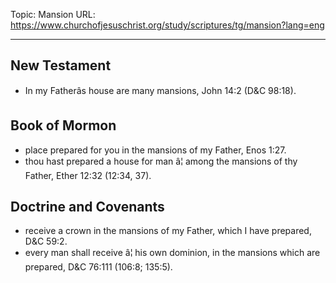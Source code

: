 Topic: Mansion
URL: https://www.churchofjesuschrist.org/study/scriptures/tg/mansion?lang=eng

---

## New Testament

- In my Fatherâs house are many mansions, John 14:2 (D&C 98:18).

## Book of Mormon

- place prepared for you in the mansions of my Father, Enos 1:27.
- thou hast prepared a house for man â¦ among the mansions of thy Father, Ether 12:32 (12:34, 37).

## Doctrine and Covenants

- receive a crown in the mansions of my Father, which I have prepared, D&C 59:2.
- every man shall receive â¦ his own dominion, in the mansions which are prepared, D&C 76:111 (106:8; 135:5).

